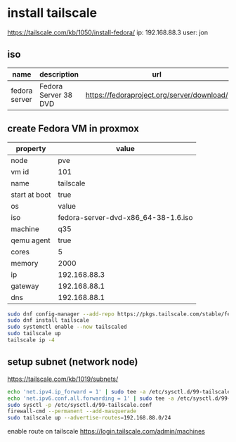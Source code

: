 # install tailscale

https://tailscale.com/kb/1050/install-fedora/
ip: 192.168.88.3
user: jon

## iso

| name          | description          | url                                        |
| ------------- | -------------------- | ------------------------------------------ |
| fedora server | Fedora Server 38 DVD | https://fedoraproject.org/server/download/ |

## create Fedora VM in proxmox

| property      | value                               |
| ------------- | ----------------------------------- |
| node          | pve                                 |
| vm id         | 101                                 |
| name          | tailscale                           |
| start at boot | true                                |
| os            | value                               |
| iso           | fedora-server-dvd-x86_64-38-1.6.iso |
| machine       | q35                                 |
| qemu agent    | true                                |
| cores         | 5                                   |
| memory        | 2000                                |
| ip            | 192.168.88.3                        |
| gateway       | 192.168.88.1                        |
| dns           | 192.168.88.1                        |

```bash
sudo dnf config-manager --add-repo https://pkgs.tailscale.com/stable/fedora/tailscale.repo
sudo dnf install tailscale
sudo systemctl enable --now tailscaled
sudo tailscale up
tailscale ip -4
```

## setup subnet (network node)

https://tailscale.com/kb/1019/subnets/

```bash
echo 'net.ipv4.ip_forward = 1' | sudo tee -a /etc/sysctl.d/99-tailscale.conf
echo 'net.ipv6.conf.all.forwarding = 1' | sudo tee -a /etc/sysctl.d/99-tailscale.conf
sudo sysctl -p /etc/sysctl.d/99-tailscale.conf
firewall-cmd --permanent --add-masquerade
sudo tailscale up --advertise-routes=192.168.88.0/24
```

enable route on tailscale https://login.tailscale.com/admin/machines
